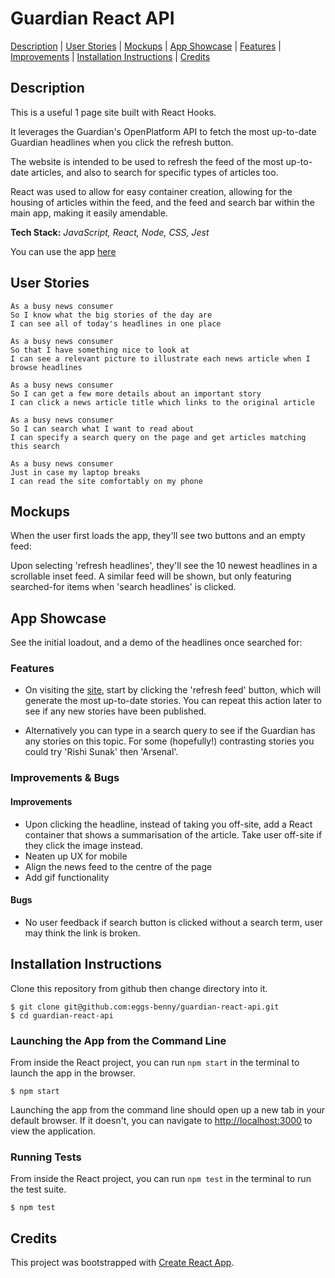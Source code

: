 # Guardian React API

<!-- [![CircleCI](https://circleci.com/gh/BenSheridanEdwards/COVID-19_Tracker_React.svg?style=svg)](https://circleci.com/gh/BenSheridanEdwards/COVID-19_Tracker_React) -->

[Description](#description) | [User Stories](#user-stories) | [Mockups](#mockups) | [App Showcase](#app-showcase) | [Features](#features) | [Improvements](#improvements) | [Installation Instructions](#installation) | [Credits](#credits)

## <a name="description">Description</a>

This is a useful 1 page site built with React Hooks.

It leverages the Guardian's OpenPlatform API to fetch the most up-to-date Guardian headlines when you click the refresh button.

The website is intended to be used to refresh the feed of the most up-to-date articles, and also to search for specific types of articles too.

React was used to allow for easy container creation, allowing for the housing of articles within the feed, and the feed and search bar within the main app, making it easily amendable.

**Tech Stack:** *JavaScript, React, Node, CSS, Jest*

You can use the app [here](https://guardian-react-api.vercel.app/)

## <a name="user-stories">User Stories</a>
```
As a busy news consumer
So I know what the big stories of the day are
I can see all of today's headlines in one place
```

```
As a busy news consumer
So that I have something nice to look at
I can see a relevant picture to illustrate each news article when I browse headlines
```

```
As a busy news consumer
So I can get a few more details about an important story
I can click a news article title which links to the original article
```

```
As a busy news consumer
So I can search what I want to read about
I can specify a search query on the page and get articles matching this search
```

<!-- ```
As a busy news consumer
So I can quickly read through the essential of today's stories
I can see a summarised version of of the article 
```

To get a summary of an article's content, you'll need to use the [Aylien API
endpoint](https://docs.aylien.com/textapi/endpoints/#summarization), which means
integrating and calling another HTTP endpoint from a different API. This mean you'll need
to first fetch articles from the Guardian API, **then** use the Aylien API to summarise
the content — you'll need to use promises or callbacks to call both APIs and to handle the flow of
control. -->

```
As a busy news consumer
Just in case my laptop breaks
I can read the site comfortably on my phone
```

<!-- ```
As a busy news consumer
So I make my news reading more fun
I can see whizzy animations in the app
``` -->

## <a name="mockups">Mockups</a>

When the user first loads the app, they'll see two buttons and an empty feed:

<!-- <img src="https://github.com/BenSheridanEdwards/COVID-19_Tracker_React/blob/master/src/images/AppMockup-LineGraph.png" width="600" /> -->

Upon selecting 'refresh headlines', they'll see the 10 newest headlines in a scrollable inset feed. A similar feed will be shown, but only featuring searched-for items when 'search headlines' is clicked.

<!-- <img src="https://github.com/BenSheridanEdwards/COVID-19_Tracker_React/blob/master/src/images/AppMockup-BarGraph.png" width="600" /> -->

## <a name="app-showcase">App Showcase</a>

See the initial loadout, and a demo of the headlines once searched for:

<!-- ![App Screenrecording](https://github.com/BenSheridanEdwards/COVID-19_Tracker_React/blob/master/src/images/AppShowcase-COVID-19-Tracker.gif) -->

### <a name="features">Features</a>

- On visiting the [site](https://guardian-react-api.vercel.app/), start by clicking the 'refresh feed' button, which will generate the most up-to-date stories. You can repeat this action later to see if any new stories have been published.

- Alternatively you can type in a search query to see if the Guardian has any stories on this topic. For some (hopefully!) contrasting stories you could try 'Rishi Sunak' then 'Arsenal'.


### <a name="improvements">Improvements & Bugs</a>

#### Improvements

- Upon clicking the headline, instead of taking you off-site, add a React container that shows a summarisation of the article. Take user off-site if they click the image instead.
- Neaten up UX for mobile
- Align the news feed to the centre of the page
- Add gif functionality

#### Bugs

- No user feedback if search button is clicked without a search term, user may think the link is broken.


## <a name="installation">Installation Instructions</a>

Clone this repository from github then change directory into it.

```
$ git clone git@github.com:eggs-benny/guardian-react-api.git
$ cd guardian-react-api
```

### Launching the App from the Command Line

From inside the React project, you can run `npm start` in the terminal to launch the app in the browser.

```
$ npm start
```

Launching the app from the command line should open up a new tab in your default browser. If it doesn't, you can navigate to [http://localhost:3000](http://localhost:3000) to view the application.

### Running Tests

From inside the React project, you can run `npm test` in the terminal to run the test suite. 

```
$ npm test
```

<!-- ### Seeing Test Coverage

From inside the React project, you can run 'yarn test -- --coverage' in the terminal to see the code coverage for this project.

```
$ yarn test -- --coverage
``` -->

## <a name="credits">Credits</a>

This project was bootstrapped with [Create React App](https://github.com/facebook/create-react-app).

<!-- This project was tested with [Jest](https://jestjs.io/) & [Enzyme](https://enzymejs.github.io/enzyme/).  -->

<!-- This project utilises [Code Climate](https://codeclimate.com/) to ensure high code quality. -->